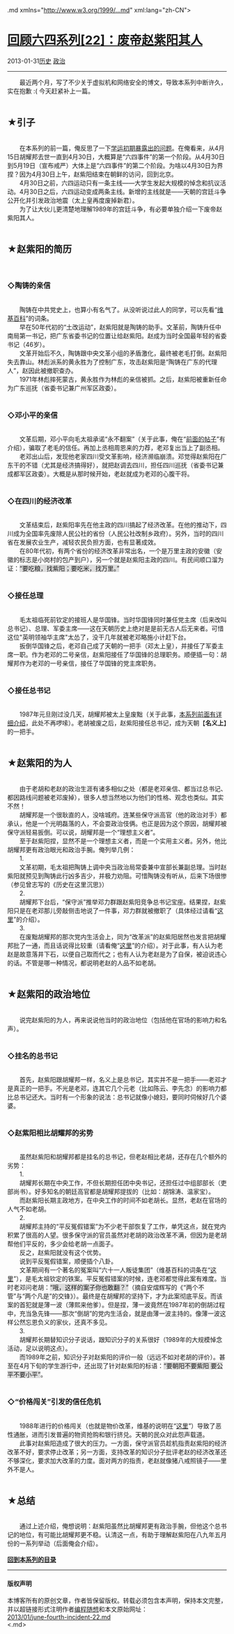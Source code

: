 <!DOCTYPE.md>
.md xmlns="http://www.w3.org/1999/...md" xml:lang="zh-CN">
<head>
<meta http-equiv="Content-Type" content="text.md; charset=utf-8" />
<meta name="generator" content="Python script by program.think@gmail.com" />
<meta name="provider" content="program-think.blogspot.com" />
<link type="text/css" rel="stylesheet" href="../../css/program-think.css" />
<title>回顾六四系列[22]：废帝赵紫阳其人 - 编程随想的博客</title>
</head>
<body>
<div id="main" style="width:100%;">
<h1><a href="../../index.md" title="回到首页">回顾六四系列[22]：废帝赵紫阳其人</a></h1>
<div class="post-info"><span class="date-header">2013-01-31</span><a href="../../tags/E58E86E58FB2.md" class="tag">历史</a> <a href="../../tags/E694BFE6B2BB.md" class="tag">政治</a> </div>
<hr>
<div class="post">
&#12288;&#12288;最近两个月，写了不少关于虚拟机和网络安全的博文，导致本系列中断许久，实在抱歉 :( 今天赶紧补上一篇。<br /><br /><h2>★引子</h2><br />&#12288;&#12288;在本系列的前一篇，俺反思了一下<a href="../../2012/10/june-fourth-incident-21.md">学运初期暴露出的问题</a>。在俺看来，从4月15日胡耀邦去世一直到4月30日，大概算是“六四事件”的第一个阶段。从4月30日到5月19日（宣布戒严）大体上是“六四事件”的第二个阶段。为啥以4月30日为界捏？因为4月30日上午，赵紫阳结束在朝鲜的访问，回到北京。<br />&#12288;&#12288;4月30日之前，六四运动只有一条主线——大学生发起大规模的悼念和抗议活动。4月30日之后，六四运动变成两条主线。新增的主线就是——天朝的宫廷斗争公开化并引发政治地震（太上皇再度废掉新君）。<br />&#12288;&#12288;为了让大伙儿更清楚地理解1989年的宫廷斗争，有必要单独介绍一下废帝赵紫阳其人。<a name='more'></a><!--program-think--><br /><br /><h2>★赵紫阳的简历</h2><br /><h3>◇陶铸的亲信</h3><br />&#12288;&#12288;陶铸在中共党史上，也算小有名气了。从没听说过此人的同学，可以先看“<a href="https://zh.wikipedia.org/wiki/%E9%99%B6%E9%93%B8" target="_blank" rel="nofollow">维基百科</a>”的词条。<br />&#12288;&#12288;早在50年代初的“土改运动”，赵紫阳就是陶铸的助手。文革前，陶铸升任中南局第一书记，把广东省委书记的位置让给赵紫阳。赵成为当时全国最年轻的省委书记（46岁）。<br />&#12288;&#12288;文革开始后不久，陶铸跟中央文革小组的矛盾激化，最终被老毛打倒。赵紫阳失去靠山。林彪派系的黄永胜为了控制广东，攻击赵紫阳是“陶铸在广东的代理人”，赵因此被撤职查办。<br />&#12288;&#12288;1971年林彪摔死蒙古，黄永胜作为林彪的亲信被抓。之后，赵紫阳被重新任命为广东巡抚（省委书记兼广州军区政委）。<br /><br /><h3>◇邓小平的亲信</h3><br />&#12288;&#12288;文革后期，邓小平向毛太祖承诺“永不翻案”（关于此事，俺在“<a href="../../2011/06/june-fourth-incident-2.md">前面的帖子</a>”有介绍），骗取了老毛的信任。再加上丞相周恩来的力荐，老邓复出当上了副丞相。<br />&#12288;&#12288;老邓出山后，发现他老家四川受文革影响，经济濒临崩溃。邓觉得赵紫阳在广东干的不错（尤其是经济搞得好），就把赵调去四川，担任四川巡抚（省委书记兼成都军区政委）。大概是从那时候开始，老赵就成为老邓的心腹干将。<br /><br /><h3>◇在四川的经济改革</h3><br />&#12288;&#12288;文革结束后，赵紫阳率先在他主政的四川搞起了经济改革。在他的推动下，四川成为全国率先废除人民公社的省份（人民公社改制乡政府）。另外，当时的四川省在发展农业生产，减轻农民负担方面，也有显著成效。<br />&#12288;&#12288;在80年代初，有两个省份的经济改革非常出名，一个是万里主政的安徽（安徽的标志是小岗村的包产到户），另一个就是赵紫阳主政的四川。有民间顺口溜为证：<q style="background-color:#DDD;">要吃粮，找紫阳；要吃米，找万里。</q><br /><br /><h3>◇接任总理</h3><br />&#12288;&#12288;毛太祖临死前钦定的接班人是华国锋。当时华国锋同时兼任党主席（后来改叫总书记）、总理、军委主席——这在天朝历史上绝对是是前无古人后无来者。可惜这位"英明领袖华主席"太怂了，没干几年就被老邓略施小计赶下台。<br />&#12288;&#12288;扳倒华国锋之后，老邓自己成了天朝的一把手（邓太上皇），并接任了军委主席一职。作为老邓的二号亲信，赵紫阳接任了华国锋的总理职务。顺便插一句：胡耀邦作为老邓的一号亲信，接任了华国锋的党主席职务。<br /><br /><h3>◇接任总书记</h3><br />&#12288;&#12288;1987年元旦刚过没几天，胡耀邦被太上皇废黜（关于此事，<a href="../../2011/10/june-fourth-incident-7.md">本系列前面有详细介绍</a>，此处不再啰嗦）。老胡被废之后，赵紫阳接任总书记，成为天朝【<b>名义上</b>】的一把手。<br /><br /><h2>★赵紫阳的为人</h2><br />&#12288;&#12288;由于老胡和老赵的政治生涯有诸多相似之处（都是老邓亲信、都当过总书记、都因路线问题被老邓废掉），很多人想当然地以为他们的性格、观念也类似。其实不然！<br />&#12288;&#12288;胡耀邦是一个很耿直的人，没啥城府。连某些保守派高官（他的政治对手）都承认，他是一个光明磊落的人，不会耍政治伎俩。也正是因为这个原因，胡耀邦被保守派轻易扳倒。可以说，胡耀邦是一个“理想主义者”。<br />&#12288;&#12288;至于赵紫阳捏，显然不是一个理想主义者，而是一个实用主义者。另外，他比胡耀邦更有政治眼光和政治手腕。俺列举几例：<br />&#12288;&#12288;1.<br />&#12288;&#12288;文革初期，毛太祖把陶铸上调中央当政治局常委兼中宣部长兼副总理。当时赵紫阳就预见到陶铸此行凶多吉少，并极力劝阻。可惜陶铸没有听从，后来下场很惨（参见曾志写的《历史在这里沉思》）<br />&#12288;&#12288;2.<br />&#12288;&#12288;胡耀邦下台后，“保守派”推举邓力群跟赵紫阳竞争总书记宝座。结果捏，赵紫阳只是在老邓那儿旁敲侧击地说了一件事，邓力群就被撤职了（具体经过请看“<a href="../../2011/10/june-fourth-incident-8.md">这里</a>”的介绍）。<br />&#12288;&#12288;3.<br />&#12288;&#12288;在废黜胡耀邦的那次党内生活会上，同为“改革派”的赵紫阳居然也发言把胡耀邦批了一通，而且话说得比较重（请看俺“<a href="../../2011/10/june-fourth-incident-7.md">这里</a>”的介绍）。对于此事，有人认为老赵是故意落井下石，以便自己取而代之；也有人认为老赵是为了自保，被迫说违心的话。不管是哪一种情况，都说明老赵的人品不如老胡。<br /><br /><h2>★赵紫阳的政治地位</h2><br />&#12288;&#12288;说完赵紫阳的为人，再来说说他当时的政治地位（包括他在官场的影响力和名声）。<br /><br /><h3>◇挂名的总书记</h3><br />&#12288;&#12288;首先，赵紫阳跟胡耀邦一样，名义上是总书记，其实并不是一把手——老邓才是真正的一把手。不光是老邓，连其它几个元老（比如陈云、李先念）的影响力都比总书记还大。当时有一个形象的说法：总书记就像小媳妇，要同时伺候好几个婆婆。<br /><br /><h3>◇赵紫阳相比胡耀邦的劣势</h3><br />&#12288;&#12288;虽然赵紫阳和胡耀邦都是挂名的总书记，但老赵相比老胡，还存在几个额外的劣势：<br />&#12288;&#12288;1.<br />&#12288;&#12288;胡耀邦长期在中央工作，不但长期担任团中央书记，还担任过中组部部长（吏部尚书）。好多知名的朝廷高官都是胡耀邦提拔的（比如：胡锦涛、温家宝）。<br />&#12288;&#12288;而赵紫阳长期主政地方，在中央工作的时间不如老胡长。显然，老赵在官场的人气不如老胡。<br />&#12288;&#12288;2.<br />&#12288;&#12288;胡耀邦主持的“平反冤假错案”为不少老干部恢复了工作，单凭这点，就在党内积累了很高的人望。很多保守派的官员虽然对老胡的政治改革不满，但因为是老胡帮他们平反的，多少会给老胡一点面子。<br />&#12288;&#12288;反之，赵紫阳就没有这个优势。<br />&#12288;&#12288;说到平反冤假错案，顺便插个八卦。<br />&#12288;&#12288;文革期间有一个著名的冤案叫“六十一人叛徒集团”（维基百科的词条在“<a href="https://zh.wikipedia.org/wiki/%E5%85%AD%E5%8D%81%E4%B8%80%E4%BA%BA%E5%8F%9B%E5%BE%92%E9%9B%86%E5%9B%A2" target="_blank" rel="nofollow">这里</a>”），是毛太祖钦定的铁案。平反冤假错案的时候，连老邓都觉得此案有难度。当时老邓问老胡：<q style="background-color:#DDD;">哦，这样的案子你也敢翻？</q>（摘自安熠辉写的《“两个不管”与“两个凡是”的交锋》）。最终是在胡耀邦的坚持下，才为此案彻底平反。而该案的首犯就是薄一波（薄熙来他爹）。但是捏，薄一波竟然在1987年初的倒胡过程中，充当急先锋——那次“倒胡”的党内生活会，就是由薄一波主持的。像薄一波这样公然忘恩负义的家伙，还真不多见。<br />&#12288;&#12288;3.<br />&#12288;&#12288;胡耀邦长期替知识分子说话，跟知识分子的关系很好（1989年的大规模悼念活动，足以说明这点）。<br />&#12288;&#12288;而1989年之前，知识分子对赵紫阳的评价一般（远远不如对老胡的评价）。甚至在4月下旬的学生游行中，还出现了针对赵紫阳的标语：<q style="background-color:#DDD;">要朝阳不要紫阳 要公平不要小平</q>。<br /><br /><h3>◇“价格闯关”引发的信任危机</h3><br />&#12288;&#12288;1988年进行的价格闯关（也就是物价改革，维基的说明在“<a href="https://zh.wikipedia.org/wiki/%E4%BB%B7%E6%A0%BC%E9%97%AF%E5%85%B3" target="_blank" rel="nofollow">这里</a>”）导致了恶性通胀，进而引发普遍的物资抢购和银行挤兑。天朝的民众对此怨声载道。<br />&#12288;&#12288;此事对赵紫阳造成了很大的压力。一方面，保守派官员趁机指责赵紫阳的经济改革不好，要求停止改革；另一方面，支持改革的知识分子批评老赵的经济改革还不够深化，要求加大改革的力度。面对两方的指责，老赵就像猪八戒照镜子——里外不是人。<br /><br /><h2>★总结</h2><br />&#12288;&#12288;通过上述介绍，俺想说明：赵紫阳虽然比胡耀邦更有政治手腕，但他这个总书记的地位，有可能比胡耀邦更不稳。认清这一点，有助于理解赵紫阳在八九年五月份的一系列举动（后面俺会介绍）。<br /><br /><a href="../../2011/06/june-fourth-incident-0.md#index"><b>回到本系列的目录</b></a><div class="blogger-post-footer">
</div>
<hr>
<div class="copyright">
<h4>版权声明</h4>
本博客所有的原创文章，作者皆保留版权。转载必须包含本声明，保持本文完整，并以超链接形式注明作者<a href="mailto:program.think@gmail.com">编程随想</a>和本文原始网址：<br>
<a href="2013/01/june-fourth-incident-22.md">2013/01/june-fourth-incident-22.md</a>
</div>
</div>
</body>
<.md>

